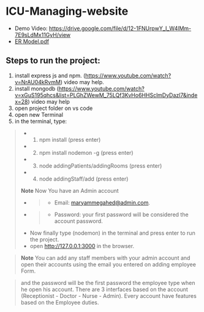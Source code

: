 # ICU-Managing-website
- Demo Video: https://drive.google.com/file/d/12-1FNUrpwY_I_W4lMm-7E9sLdMx11GyH/view 
- [ER Model.pdf](https://github.com/diaabadr/ICU-Managing-website/files/8879585/ER.Model.pdf)

## Steps to run the project:
1. install express js and npm. (https://www.youtube.com/watch?v=NrAU04kRvmM) video may help.
2. install mongodb (https://www.youtube.com/watch?v=xGuS195qhcs&list=PLGhZWewM_75LQf3KvHo6HHSclmDyDazl7&index=28) video may help
3. open project folder on vs code
4. open new Terminal
6. in the terminal, type:
>- 1. npm install (press enter)
>- 2. npm install nodemon -g (press enter)
>- 3. node addingPatients/addingRooms (press enter)
>- 4. node addingStaff/add (press enter)
>
> **Note**
> Now You have an Admin account
>- >- Email: maryammegahed@admin.com.
>- >- Password: your first password will be considered the account password.
>- Now finally type (nodemon) in the terminal and press enter to run the project.
>- open http://127.0.0.1:3000 in the browser.

> **Note**
> You can add any staff members with your admin account and open their accounts using the email you entered on adding employee Form.

> and the password will be the first password the employee type when he open his account.
> There are 3 interfaces based on the account (Receptionist - Doctor - Nurse - Admin).
> Every account have features based on the Employee duties.

